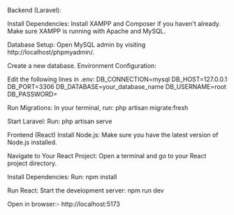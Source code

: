 Backend (Laravel):

Install Dependencies:
Install XAMPP and Composer if you haven’t already.
Make sure XAMPP is running with Apache and MySQL.

Database Setup:
Open MySQL admin by visiting http://localhost/phpmyadmin/.

Create a new database.
Environment Configuration:


Edit the following lines in .env:
DB_CONNECTION=mysql
DB_HOST=127.0.0.1
DB_PORT=3306
DB_DATABASE=your_database_name
DB_USERNAME=root
DB_PASSWORD=

Run Migrations:
In your terminal, run:
php artisan migrate:fresh

Start Laravel:
Run:
php artisan serve


Frontend (React)
Install Node.js:
Make sure you have the latest version of Node.js installed.

Navigate to Your React Project:
Open a terminal and go to your React project directory.

Install Dependencies:
Run:
npm install

Run React:
Start the development server:
npm run dev

Open in browser:- http://localhost:5173
